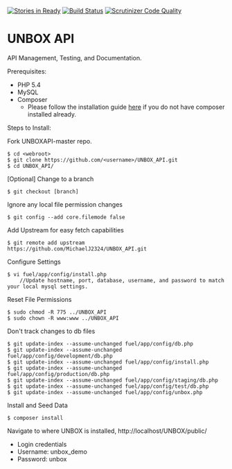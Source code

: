 [![Stories in Ready](https://badge.waffle.io/MichaelJ2324/UNBOX_API.png?label=ready&title=Ready)](https://waffle.io/MichaelJ2324/UNBOX_API)
[![Build Status](https://travis-ci.org/MichaelJ2324/UNBOX_API.svg?branch=master)](https://travis-ci.org/MichaelJ2324/UNBOX_API)
[![Scrutinizer Code Quality](https://scrutinizer-ci.com/g/MichaelJ2324/UNBOX_API/badges/quality-score.png?b=master)](https://scrutinizer-ci.com/g/MichaelJ2324/UNBOX_API/?branch=master)

UNBOX API
=========

API Management, Testing, and Documentation.

Prerequisites:
* PHP 5.4
* MySQL
* Composer
  * Please follow the installation guide [here](https://getcomposer.org/doc/00-intro.md#installation-nix) if you do not have composer installed already.

Steps to Install:

Fork UNBOXAPI-master repo.
```
$ cd <webroot>
$ git clone https://github.com/<username>/UNBOX_API.git
$ cd UNBOX_API/
```

[Optional]
Change to a branch
```
$ git checkout [branch]
```

Ignore any local file permission changes
```
$ git config --add core.filemode false
```

Add Upstream for easy fetch capabilities
```
$ git remote add upstream https://github.com/MichaelJ2324/UNBOX_API.git
```

Configure Settings
```
$ vi fuel/app/config/install.php
    //Update hostname, port, database, username, and password to match your local mysql settings.
```

Reset File Permissions
```
$ sudo chmod -R 775 ../UNBOX_API
$ sudo chown -R www:www ../UNBOX_API
```

Don't track changes to db files
```
$ git update-index --assume-unchanged fuel/app/config/db.php
$ git update-index --assume-unchanged fuel/app/config/development/db.php
$ git update-index --assume-unchanged fuel/app/config/install.php
$ git update-index --assume-unchanged fuel/app/config/production/db.php
$ git update-index --assume-unchanged fuel/app/config/staging/db.php
$ git update-index --assume-unchanged fuel/app/config/test/db.php
$ git update-index --assume-unchanged fuel/app/config/unbox.php
```

Install and Seed Data
```
$ composer install
```
Navigate to where UNBOX is installed, http://localhost/UNBOX/public/
 * Login credentials
  * Username: unbox_demo
  * Password: unbox
